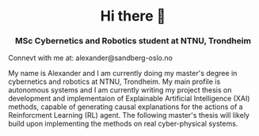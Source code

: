 <div style="text-align: center;">

  # Hi there 👋
  ### MSc Cybernetics and Robotics student at NTNU, Trondheim

</div>
Connevt with me at: alexander@sandberg-oslo.no  
  
My name is Alexander and I am currently doing my master's degree in cybernetics and robotics at NTNU, Trondheim. My main profile is autonomous systems and I am currently writing my project thesis on development and implementaion of Explainable Artificial Intelligence (XAI) methods, capable of generating causal explanations for the actions of a Reinforcment Learning (RL) agent. The following master's thesis will likely build upon implementing the methods on real cyber-physical systems.

<!--
**sandberg-alexander/sandberg-alexander** is a ✨ _special_ ✨ repository because its `README.md` (this file) appears on your GitHub profile.

Here are some ideas to get you started:

- 🔭 I’m currently working on ...
- 🌱 I’m currently learning ...
- 👯 I’m looking to collaborate on ...
- 🤔 I’m looking for help with ...
- 💬 Ask me about ...
- 📫 How to reach me: ...
- 😄 Pronouns: ...
- ⚡ Fun fact: ...
-->
